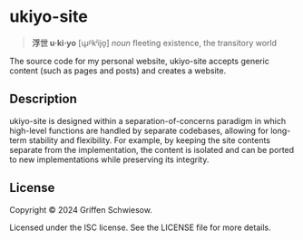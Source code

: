# ukiyo-site

> **浮世 u·ki·yo** [ɯ̟ᵝkʲijo̞] *noun* fleeting existence, the transitory world

The source code for my personal website, ukiyo-site accepts generic content (such as pages and posts) and creates a website.

## Description

ukiyo-site is designed within a separation-of-concerns paradigm in which high-level functions are handled by separate codebases, allowing for long-term stability and flexibility. For example, by keeping the site contents separate from the implementation, the content is isolated and can be ported to new implementations while preserving its integrity.

## License

Copyright © 2024 Griffen Schwiesow.

Licensed under the ISC license. See the LICENSE file for more details.
